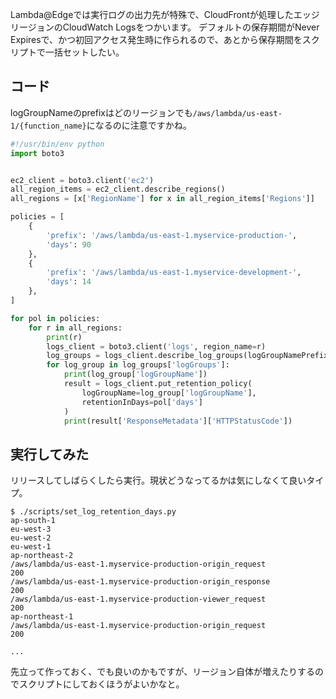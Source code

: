 Lambda@Edgeでは実行ログの出力先が特殊で、CloudFrontが処理したエッジリージョンのCloudWatch Logsをつかいます。
デフォルトの保存期間がNever Expiresで、かつ初回アクセス発生時に作られるので、あとから保存期間をスクリプトで一括セットしたい。


## コード

logGroupNameのprefixはどのリージョンでも`/aws/lambda/us-east-1/{function_name}`になるのに注意ですかね。


```python:set_log_retention_days.py
#!/usr/bin/env python
import boto3


ec2_client = boto3.client('ec2')
all_region_items = ec2_client.describe_regions()
all_regions = [x['RegionName'] for x in all_region_items['Regions']]

policies = [
    {
        'prefix': '/aws/lambda/us-east-1.myservice-production-',
        'days': 90
    },
    {
        'prefix': '/aws/lambda/us-east-1.myservice-development-',
        'days': 14
    },
]

for pol in policies:
    for r in all_regions:
        print(r)
        logs_client = boto3.client('logs', region_name=r)
        log_groups = logs_client.describe_log_groups(logGroupNamePrefix=pol['prefix'])
        for log_group in log_groups['logGroups']:
            print(log_group['logGroupName'])
            result = logs_client.put_retention_policy(
                logGroupName=log_group['logGroupName'],
                retentionInDays=pol['days']
            )
            print(result['ResponseMetadata']['HTTPStatusCode'])
```

## 実行してみた

リリースしてしばらくしたら実行。現状どうなってるかは気にしなくて良いタイプ。

```shell-session
$ ./scripts/set_log_retention_days.py 
ap-south-1
eu-west-3
eu-west-2
eu-west-1
ap-northeast-2
/aws/lambda/us-east-1.myservice-production-origin_request
200
/aws/lambda/us-east-1.myservice-production-origin_response
200
/aws/lambda/us-east-1.myservice-production-viewer_request
200
ap-northeast-1
/aws/lambda/us-east-1.myservice-production-origin_request
200

...

```



先立って作っておく、でも良いのかもですが、リージョン自体が増えたりするのでスクリプトにしておくほうがよいかなと。
